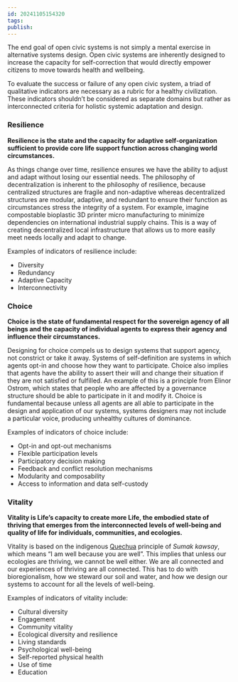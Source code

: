 ```yaml
---
id: 20241105154320
tags: 
publish:
---
```

The end goal of open civic systems is not simply a mental exercise in alternative systems design. Open civic systems are inherently designed to increase the capacity for self-correction that would directly empower citizens to move towards health and wellbeing.

To evaluate the success or failure of any open civic system, a triad of qualitative indicators are necessary as a rubric for a healthy civilization. These indicators shouldn’t be considered as separate domains but rather as interconnected criteria for holistic systemic adaptation and design.

### **Resilience**

**Resilience is the state and the capacity for adaptive self-organization sufficient to provide core life support function across changing world circumstances.**

As things change over time, resilience ensures we have the ability to adjust and adapt without losing our essential needs. The philosophy of decentralization is inherent to the philosophy of resilience, because centralized structures are fragile and non-adaptive whereas decentralized structures are modular, adaptive, and redundant to ensure their function as circumstances stress the integrity of a system. For example, imagine compostable bioplastic 3D printer micro manufacturing to minimize dependencies on international industrial supply chains. This is a way of creating decentralized local infrastructure that allows us to more easily meet needs locally and adapt to change.

Examples of indicators of resilience include:

- Diversity
- Redundancy
- Adaptive Capacity
- Interconnectivity

### **Choice**

**Choice is the state of fundamental respect for the sovereign agency of all beings and the capacity of individual agents to express their agency and influence their circumstances.**

Designing for choice compels us to design systems that support agency, not constrict or take it away. Systems of self-definition are systems in which agents opt-in and choose how they want to participate. Choice also implies that agents have the ability to assert their will and change their situation if they are not satisfied or fulfilled. An example of this is a principle from Elinor Ostrom, which states that people who are affected by a governance structure should be able to participate in it and modify it. Choice is fundamental because unless all agents are all able to participate in the design and application of our systems, systems designers may not include a particular voice, producing unhealthy cultures of dominance.

Examples of indicators of choice include:

- Opt-in and opt-out mechanisms
- Flexible participation levels
- Participatory decision making
- Feedback and conflict resolution mechanisms
- Modularity and composability
- Access to information and data self-custody

### **Vitality**

**Vitality is Life’s capacity to create more Life, the embodied state of thriving that emerges from the interconnected levels of well-being and quality of life for individuals, communities, and ecologies.**

Vitality is based on the indigenous [Quechua](https://en.wikipedia.org/wiki/Quechuan_languages) principle of _Sumak kawsay_, which means “I am well because you are well”. This implies that unless our ecologies are thriving, we cannot be well either. We are all connected and our experiences of thriving are all connected. This has to do with bioregionalism, how we steward our soil and water, and how we design our systems to account for all the levels of well-being.

Examples of indicators of vitality include:

- Cultural diversity
- Engagement
- Community vitality
- Ecological diversity and resilience
- Living standards
- Psychological well-being
- Self-reported physical health
- Use of time
- Education